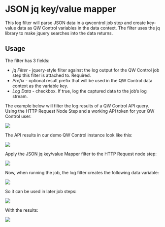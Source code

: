 # JSON jq key/value mapper

This log filter will parse JSON data in a qwcontrol job step and create key-value data as QW Control variables in the data context. The filter uses the jq library to make jquery searches into the data returns.

## Usage

The filter has 3 fields:

- *jq Filter* - jquery-style filter against the log output for the QW Control job step this filter is attached to. Required.
- *Prefix* - optional result prefix that will be used in the QW Control data context as the variable key.
- *Log Data* - checkbox. If true, log the captured data to the job’s log stream.

The example below will filter the log results of a QW Control API query. Using the HTTP Request Node Step and a working API token for your QW Control user:

![](@assets/img/logfilter-jsonjq-example1.png)

The API results in our demo QW Control instance look like this:

![](@assets/img/logfilter-jsonjq-example2.png)

Apply the JSON jq key/value Mapper filter to the HTTP Request node step:

![](@assets/img/logfilter-jsonjq-example3.png)

Now, when running the job, the log filter creates the following data variable:

![](@assets/img/logfilter-jsonjq-example4.png)

So it can be used in later job steps:

![](@assets/img/logfilter-jsonjq-example5.png)

With the results:

![](@assets/img/logfilter-jsonjq-example6.png)
